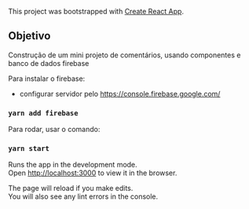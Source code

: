 This project was bootstrapped with [Create React App](https://github.com/facebook/create-react-app).

## Objetivo

Construção de um mini projeto de comentários, usando componentes e banco de dados firebase

Para instalar o firebase:
- configurar servidor pelo https://console.firebase.google.com/ 
### `yarn add firebase`

Para rodar, usar o comando:
### `yarn start`

Runs the app in the development mode.<br>
Open [http://localhost:3000](http://localhost:3000) to view it in the browser.

The page will reload if you make edits.<br>
You will also see any lint errors in the console.

